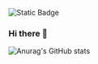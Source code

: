 ![Static Badge](https://img.shields.io/badge/Twitter-Kopie_klar-blue?link=twitter.com%2Fkopie_klar)



### Hi there 👋

![Anurag's GitHub stats](https://github-readme-stats.vercel.app/api?username=Quantum8060&show_icons=true&theme=radical)
